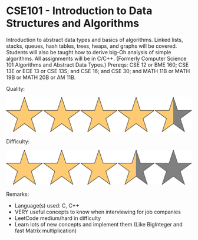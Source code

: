# CSE101 - Introduction to Data Structures and Algorithms

Introduction to abstract data types and basics of algorithms. Linked lists, stacks, queues, hash tables, trees, heaps, and graphs will be covered. Students will also be taught how to derive big-Oh analysis of simple algorithms. All assignments will be in C/C++. (Formerly Computer Science 101 Algorithms and Abstract Data Types.) Prereqs: CSE 12 or BME 160; CSE 13E or ECE 13 or CSE 13S; and CSE 16; and CSE 30; and MATH 11B or MATH 19B or MATH 20B or AM 11B.

Quality: 

![](../Media/4_5star.png)

Difficulty: 

![](../Media/3_5star.png)

Remarks:

- Language(s) used: C, C++
- VERY useful concepts to know when interviewing for job companies
- LeetCode medium/hard in difficulty
- Learn lots of new concepts and implement them (Like BigInteger and fast Matrix multiplication)